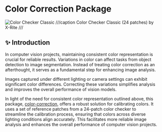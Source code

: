 # Color Correction Package

![Color Checker Classic](https://www.xrite.com/-/media/global-product-images/c/colorchecker-classic/colorchecker-classic_01.png)
///caption
Color Checker Classic (24 patches) by X-Rite
///

## ✨ Introduction

In computer vision projects, maintaining consistent color representation is crucial for reliable results. Variations in color can affect tasks from object detection to image segmentation. Instead of treating color correction as an afterthought, it serves as a fundamental step for enhancing image analysis.

Images captured under different lighting or camera settings can exhibit significant color differences. Correcting these variations simplifies analysis and improves the overall performance of vision models.


In light of the need for consistent color representation outlined above, this package, [color-correction](https://agfianf.github.io/color-correction/), offers a robust solution for calibrating colors. It uses a set of reference patches from a 24-patch color checker to streamline the calibration process, ensuring that colors across diverse lighting conditions align accurately. This facilitates more reliable image analysis and enhances the overall performance of computer vision projects.

